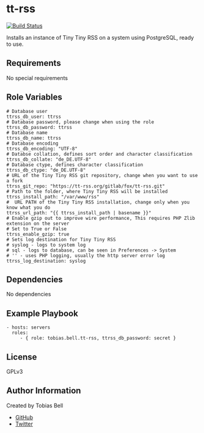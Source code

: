 tt-rss
======
[![Build Status](https://travis-ci.org/tobidope/ansible-tt-rss.svg?branch=master)](https://travis-ci.org/tobidope/ansible-tt-rss)

Installs an instance of Tiny Tiny RSS on a system using PostgreSQL, ready to use.

Requirements
------------

No special requirements

Role Variables
--------------

	# Database user
	ttrss_db_user: ttrss
	# Database password, please change when using the role
	ttrss_db_password: ttrss
	# Database name
	ttrss_db_name: ttrss
	# Database encoding
	ttrss_db_encoding: "UTF-8"
	# Databse collation, defines sort order and character classification
	ttrss_db_collate: "de_DE.UTF-8"
	# Database ctype, defines character classification
	ttrss_db_ctype: "de_DE.UTF-8"
	# URL of the Tiny Tiny RSS git repository, change when you want to use a fork
	ttrss_git_repo: "https://tt-rss.org/gitlab/fox/tt-rss.git"
	# Path to the folder, where Tiny Tiny RSS will be installed
	ttrss_install_path: "/var/www/rss"
	#  URL PATH of the Tiny Tiny RSS installation, change only when you know what you do
	ttrss_url_path: "{{ ttrss_install_path | basename }}"
	# Enable gzip out to improve wire performance, This requires PHP Zlib extension on the server
	# Set to True or False
	ttrss_enable_gzip: true
	# Sets log destination for Tiny Tiny RSS
	# syslog - logs to system log
	# sql - logs to database, can be seen in Preferences -> System
	# '' - uses PHP logging, usually the http server error log
	ttrss_log_destination: syslog

Dependencies
------------

No dependencies

Example Playbook
----------------

    - hosts: servers
      roles:
         - { role: tobias.bell.tt-rss, ttrss_db_password: secret }

License
-------

GPLv3

Author Information
------------------

Created by Tobias Bell

* [GitHub](https://github.com/tobidope)
* [Twitter](https://twitter.com/tobidope)

